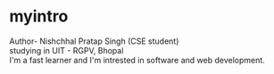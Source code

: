 # myintro
Author- Nishchhal Pratap Singh (CSE student)
<br>
studying in UIT - RGPV, Bhopal
<br>
I'm a fast learner and I'm intrested in software and web development. 
